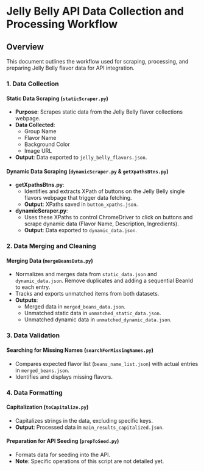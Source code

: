 # Jelly Belly API Data Collection and Processing Workflow

## Overview
This document outlines the workflow used for scraping, processing, and preparing Jelly Belly flavor data for API integration.

### 1. Data Collection

#### Static Data Scraping (`staticScraper.py`)
- **Purpose**: Scrapes static data from the Jelly Belly flavor collections webpage.
- **Data Collected**:
  - Group Name
  - Flavor Name
  - Background Color
  - Image URL
- **Output**: Data exported to `jelly_belly_flavors.json`.

#### Dynamic Data Scraping (`dynamicScraper.py` & `getXpathsBtns.py`)
- **getXpathsBtns.py**:
  - Identifies and extracts XPath of buttons on the Jelly Belly single flavors webpage that trigger data fetching.
  - **Output**: XPaths saved in `button_xpaths.json`.
- **dynamicScraper.py**:
  - Uses these XPaths to control ChromeDriver to click on buttons and scrape dynamic data (Flavor Name, Description, Ingredients).
  - **Output**: Data exported to `dynamic_data.json`.

### 2. Data Merging and Cleaning

#### Merging Data (`mergeBeansData.py`)
- Normalizes and merges data from `static_data.json` and `dynamic_data.json`. Remove duplicates and adding a sequential BeanId to each entry.
- Tracks and exports unmatched items from both datasets.
- **Outputs**:
  - Merged data in `merged_beans_data.json`.
  - Unmatched static data in `unmatched_static_data.json`.
  - Unmatched dynamic data in `unmatched_dynamic_data.json`.

### 3. Data Validation

#### Searching for Missing Names (`searchForMissingNames.py`)
- Compares expected flavor list (`beans_name_list.json`) with actual entries in `merged_beans.json`.
- Identifies and displays missing flavors.

### 4. Data Formatting

#### Capitalization (`toCapitalize.py`)
- Capitalizes strings in the data, excluding specific keys.
- **Output**: Processed data in `main_results_capitalized.json`.

#### Preparation for API Seeding (`prepToSeed.py`)
- Formats data for seeding into the API.
- **Note**: Specific operations of this script are not detailed yet.